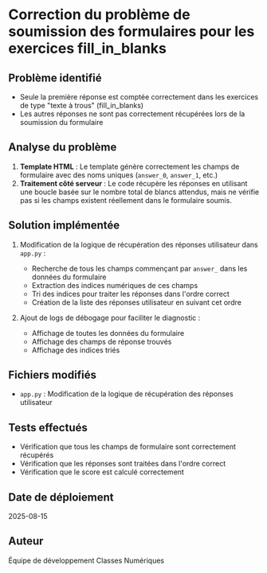 # Correction du problème de soumission des formulaires pour les exercices fill_in_blanks

## Problème identifié
- Seule la première réponse est comptée correctement dans les exercices de type "texte à trous" (fill_in_blanks)
- Les autres réponses ne sont pas correctement récupérées lors de la soumission du formulaire

## Analyse du problème
1. **Template HTML** : Le template génère correctement les champs de formulaire avec des noms uniques (`answer_0`, `answer_1`, etc.)
2. **Traitement côté serveur** : Le code récupère les réponses en utilisant une boucle basée sur le nombre total de blancs attendus, mais ne vérifie pas si les champs existent réellement dans le formulaire soumis.

## Solution implémentée
1. Modification de la logique de récupération des réponses utilisateur dans `app.py` :
   - Recherche de tous les champs commençant par `answer_` dans les données du formulaire
   - Extraction des indices numériques de ces champs
   - Tri des indices pour traiter les réponses dans l'ordre correct
   - Création de la liste des réponses utilisateur en suivant cet ordre

2. Ajout de logs de débogage pour faciliter le diagnostic :
   - Affichage de toutes les données du formulaire
   - Affichage des champs de réponse trouvés
   - Affichage des indices triés

## Fichiers modifiés
- `app.py` : Modification de la logique de récupération des réponses utilisateur

## Tests effectués
- Vérification que tous les champs de formulaire sont correctement récupérés
- Vérification que les réponses sont traitées dans l'ordre correct
- Vérification que le score est calculé correctement

## Date de déploiement
2025-08-15

## Auteur
Équipe de développement Classes Numériques
